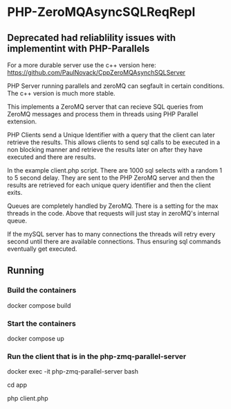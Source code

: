 # PHP-ZeroMQAsyncSQLReqRepl

## Deprecated had reliablility issues with implementint with PHP-Parallels

For a more durable server use the c++ version here: https://github.com/PaulNovack/CppZeroMQAsynchSQLServer

PHP Server running parallels and zeroMQ can segfault in certain conditions.   The c++ version is much more stable.

This implements a ZeroMQ server that can recieve SQL queries from ZeroMQ messages and process them in threads using PHP Parallel extension.

PHP Clients send a Unique Identifier with a query that the client can later retrieve the results.   This allows clients to send sql calls to be executed in a non blocking manner and retrieve the results later on after they have executed and there are results.

In the example client.php script. There are 1000 sql selects with a random 1 to 5 second delay. They are sent to the PHP ZeroMQ server and then the results are retrieved for each unique query identifier and then the client exits.

Queues are completely handled by ZeroMQ. There is a setting for the max threads in the code.  Above that requests will just stay in zeroMQ's internal queue.

If the mySQL server has to many connections the threads will retry every second until there are available connections.  Thus ensuring sql commands eventually get executed.

## Running

### Build the containers

docker compose build

### Start the containers

docker compose up

### Run the client that is in the php-zmq-parallel-server

docker exec -it php-zmq-parallel-server bash

cd app

php client.php

